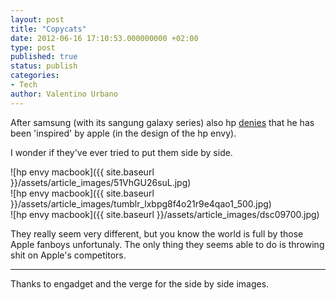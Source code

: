 ```yaml
---
layout: post
title: "Copycats"
date: 2012-06-16 17:10:53.000000000 +02:00
type: post
published: true
status: publish
categories:
- Tech
author: Valentino Urbano 
---
```


After samsung (with its sangung galaxy series) also hp [denies][0] that he has been 'inspired' by apple (in the design of the hp envy).

I wonder if they've ever tried to put them side by side.

![hp envy macbook]({{ site.baseurl }}/assets/article_images/51VhGU26suL.jpg)  
![hp envy macbook]({{ site.baseurl }}/assets/article_images/tumblr_lxbpg8f4o21r9e4qao1_500.jpg)  
![hp envy macbook]({{ site.baseurl }}/assets/article_images/dsc09700.jpg)

They really seem very different, but you know the world is full by those Apple fanboys unfortunaly. The only thing they seems able to do is throwing shit on Apple's competitors.

---

Thanks to engadget and the verge for the side by side images.


[0]: http://www.theverge.com/2012/5/9/3009501/hp-envy-spectre-xt-macbook-air-similarities
